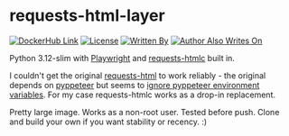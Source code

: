 # requests-html-layer

[![DockerHub Link](https://img.shields.io/docker/pulls/tweedge/requests-html-layer)](https://hub.docker.com/repository/docker/tweedge/requests-html-layer)
[![License](https://img.shields.io/github/license/tweedge/requests-html-layer)](https://github.com/tweedge/requests-html-layer)
[![Written By](https://img.shields.io/badge/written%20by-some%20nerd-red.svg)](https://chris.partridge.tech)
[![Author Also Writes On](https://img.shields.io/mastodon/follow/108210086817505115?domain=https%3A%2F%2Fcybersecurity.theater)](https://cybersecurity.theater/@tweedge)

Python 3.12-slim with [Playwright](https://playwright.dev/python/docs/docker) and [requests-htmlc](https://github.com/cboin1996/requests-html) built in.

I couldn't get the original [requests-html](https://github.com/psf/requests-html) to work reliably - the original depends on [pyppeteer](https://github.com/pyppeteer/pyppeteer) but seems to [ignore pyppeteer environment variables](https://github.com/psf/requests-html/issues/387). For my case requests-htmlc works as a drop-in replacement.

Pretty large image. Works as a non-root user. Tested before push. Clone and build your own if you want stability or recency. :)